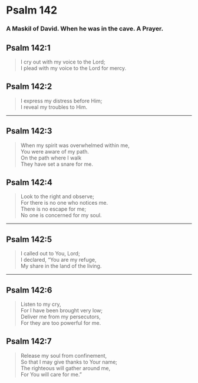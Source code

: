 # Psalm 142

### A Maskil of David. When he was in the cave. A Prayer.

## Psalm 142:1

> I cry out with my voice to the Lord;  
> I plead with my voice to the Lord for mercy.

## Psalm 142:2

> I express my distress before Him;  
> I reveal my troubles to Him.

---

## Psalm 142:3

> When my spirit was overwhelmed within me,  
> You were aware of my path.  
> On the path where I walk  
> They have set a snare for me.

## Psalm 142:4

> Look to the right and observe;  
> For there is no one who notices me.  
> There is no escape for me;  
> No one is concerned for my soul.

---

## Psalm 142:5

> I called out to You, Lord;  
> I declared, “You are my refuge,  
> My share in the land of the living.

---

## Psalm 142:6

> Listen to my cry,  
> For I have been brought very low;  
> Deliver me from my persecutors,  
> For they are too powerful for me.

## Psalm 142:7

> Release my soul from confinement,  
> So that I may give thanks to Your name;  
> The righteous will gather around me,  
> For You will care for me.”
